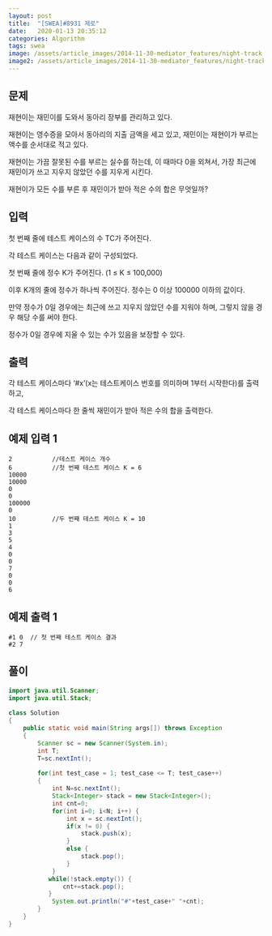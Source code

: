 ```yaml
---
layout: post
title:  "[SWEA]#8931 제로"
date:   2020-01-13 20:35:12
categories: Algorithm
tags: swea
image: /assets/article_images/2014-11-30-mediator_features/night-track.JPG
image2: /assets/article_images/2014-11-30-mediator_features/night-track-mobile.JPG
---
```


문제
--------------------

재현이는 재민이를 도와서 동아리 장부를 관리하고 있다.

재현이는 영수증을 모아서 동아리의 지출 금액을 세고 있고, 재민이는 재현이가 부르는 액수를 순서대로 적고 있다.

재현이는 가끔 잘못된 수를 부르는 실수를 하는데, 이 때마다 0을 외쳐서, 가장 최근에 재민이가 쓰고 지우지 않았던 수를 지우게 시킨다.

재현이가 모든 수를 부른 후 재민이가 받아 적은 수의 합은 무엇일까?

입력
---------------------------

첫 번째 줄에 테스트 케이스의 수 TC가 주어진다.

각 테스트 케이스는 다음과 같이 구성되었다.


첫 번째 줄에 정수 K가 주어진다. (1 ≤ K ≤ 100,000)

이후 K개의 줄에 정수가 하나씩 주어진다. 정수는 0 이상 100000 이하의 값이다.

만약 정수가 0일 경우에는 최근에 쓰고 지우지 않았던 수를 지워야 하며, 그렇지 않을 경우 해당 수를 써야 한다.

정수가 0일 경우에 지울 수 있는 수가 있음을 보장할 수 있다.

출력
----------------

각 테스트 케이스마다 ‘#x’(x는 테스트케이스 번호를 의미하며 1부터 시작한다)를 출력하고,

각 테스트 케이스마다 한 줄씩 재민이가 받아 적은 수의 합을 출력한다.

예제 입력 1 
----------------------

```
2           //테스트 케이스 개수
6           //첫 번째 테스트 케이스 K = 6
10000
10000
0
0
100000
0
10          //두 번째 테스트 케이스 K = 10
1
3
5
4
0
0
7
0
0
6
```

예제 출력 1 
------------------------

```
#1 0  // 첫 번째 테스트 케이스 결과
#2 7
```

풀이
--------------------------

```java
import java.util.Scanner;
import java.util.Stack;
 
class Solution
{
    public static void main(String args[]) throws Exception
    {
        Scanner sc = new Scanner(System.in);
        int T;
        T=sc.nextInt();
     
        for(int test_case = 1; test_case <= T; test_case++)
        {
            int N=sc.nextInt();
            Stack<Integer> stack = new Stack<Integer>();
            int cnt=0;
            for(int i=0; i<N; i++) {
                int x = sc.nextInt();
                if(x != 0) {
                    stack.push(x);
                }
                else {
                    stack.pop();
                }
            }
           while(!stack.empty()) {
               cnt+=stack.pop();
           }
            System.out.println("#"+test_case+" "+cnt);
        }
    }
}
```
